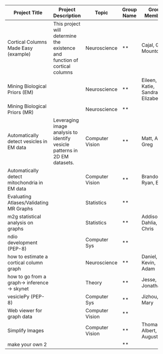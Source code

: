 | Project Title                                | Project Description                                                        | Topic           | Group Name | Group Members                                             |
|----------------------------------------------|----------------------------------------------------------------------------|-----------------|---------------|-----------------------------------------------------------|
| Cortical Columns Made Easy (example)         | This project will determine the existence and function of cortical columns | Neuroscience    | **            | Cajal, Golgi, Mountcastle |
| Mining Biological Priors (EM)                |                                                                            | Neuroscience    | **            | Eileen, Katie, Sandra, Elizabeth                                                          |
| Mining Biological Priors (MR)                |                                                                            | Neuroscience    | **            |                                                           |
| Automatically detect vesicles in EM data     | Leveraging image analysis to identify vesicle patterns in 2D EM datasets.  | Computer Vision | **            | Matt, Alex, Greg                                                         |
| Automatically detect mitochondria in EM data |                                                                            | Computer Vision | **            | Brandon, Ryan, Eric                                                          |
| Evaluating Atlases/Validating MR Graphs      |                                                                            | Statistics      | **            |                                                           |
| m2g statistical analysis on graphs           |                                                                            | Statistics      | **            | Addison, Dahlia, Chris                                                          |
| ndio development (PEP-8)                     |                                                                            | Computer Sys    | **            |                                                           |
| how to estimate a cortical column graph      |                                                                            | Neuroscience    | **            | Daniel, Kevin, Adam                                                          |
| how to go from a graph-> inference -> skynet |                                                                            | Theory          | **            | Jesse, Jonathan                                                          |
| vesiclePy (PEP-8)                            |                                                                            | Computer Sys    | **            | Jizhou, Mary                                                          |
| Web viewer for graph data                    |                                                                            | Computer Vision | **            |                                                           |
| Simplify Images                              |                                                                            | Computer Vision | **            | Thomas, Albert, Augusto                                                         |
| make your own 2                              |                                                                            |                 | **            |                                                           |
